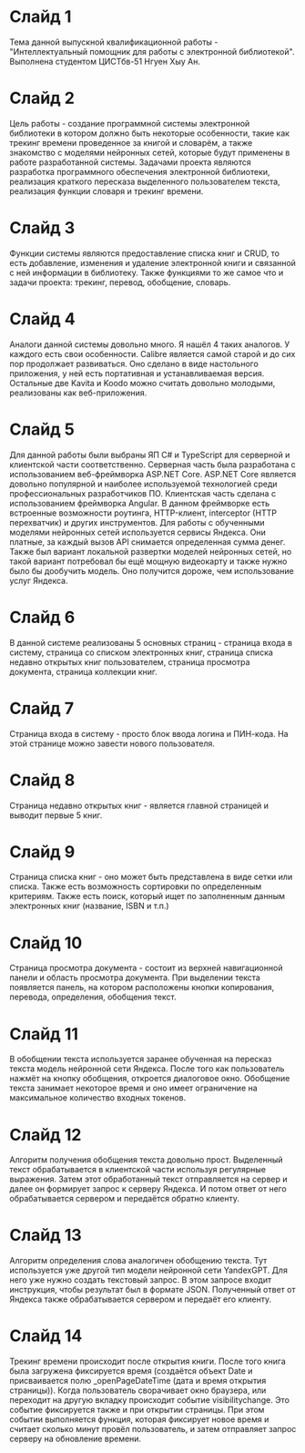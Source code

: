 # Слайд 1
Тема данной выпускной квалификационной работы - "Интеллектуальный помощник для работы с электронной библиотекой".
Выполнена студентом ЦИСТбв-51 Нгуен Хыу Ан.

# Слайд 2
Цель работы - создание программной системы электронной библиотеки в котором должно быть некоторые особенности,
такие как трекинг времени проведенное за книгой и словарём, а также знакомство с моделями нейронных сетей, которые будут применены в работе разработанной системы.
Задачами проекта являются разработка программного обеспечения электронной библиотеки, реализация краткого пересказа выделенного пользователем текста, реализация функции словаря и трекинг времени.

# Слайд 3
Функции системы являются предоставление списка книг и CRUD, то есть добавление, изменения и удаление электронной книги и связанной с ней информации в библиотеку.
Также функциями то же самое что и задачи проекта: трекинг, перевод, обобщение, словарь.

# Слайд 4
Аналоги данной системы довольно много. Я нашёл 4 таких аналогов. У каждого есть свои особенности.
Calibre является самой старой и до сих пор продолжает развиваться. Оно сделано в виде настольного приложения, у ней есть портативная и устанавливаемая версия.
Остальные две Kavita и Koodo можно считать довольно молодыми, реализованы как веб-приложения.

# Слайд 5
Для данной работы были выбраны ЯП C# и TypeScript для серверной и клиентской части соответственно. 
Серверная часть была разработана с использованием веб-фреймворка ASP.NET Core.
ASP.NET Core является довольно популярной и наиболее используемой технологией среди профессиональных разработчиков ПО.
Клиентская часть сделана с использованием фреймворка Angular. 
В данном фреймворке есть встроенные возможности роутинга, HTTP-клиент, interceptor (HTTP перехватчик) и других инструментов.
Для работы с обученными моделями нейронных сетей используется сервисы Яндекса.
Они платные, за каждый вызов API снимается определенная сумма денег.
Также был вариант локальной развертки моделей нейронных сетей, но такой вариант потребовал бы ещё мощную видеокарту и также нужно было бы дообучить модель.
Оно получится дороже, чем использование услуг Яндекса.

# Слайд 6
В данной системе реализованы 5 основных страниц - страница входа в систему, страница со списком электронных книг, 
страница списка недавно открытых книг пользователем, страница просмотра документа, страница коллекции книг.

# Слайд 7
Страница входа в систему - просто блок ввода логина и ПИН-кода. На этой странице можно завести нового пользователя.

# Слайд 8
Страница недавно открытых книг - является главной страницей и выводит первые 5 книг.

# Слайд 9
Страница списка книг - оно может быть представлена в виде сетки или списка. 
Также есть возможность сортировки по определенным критериям.
Также есть поиск, который ищет по заполненным данным электронных книг (название, ISBN и т.п.)

# Слайд 10
Страница просмотра документа - состоит из верхней навигационной панели и область просмотра документа.
При выделении текста появляется панель, на котором расположены кнопки копирования, перевода, определения, обобщения текст.

# Слайд 11
В обобщении текста используется заранее обученная на пересказ текста модель нейронной сети Яндекса.
После того как пользователь нажмёт на кнопку обобщения, откроется диалоговое окно.
Обобщение текста занимает некоторое время и оно имеет ограничение на максимальное количество входных токенов.

# Слайд 12
Алгоритм получения обобщения текста довольно прост. Выделенный текст обрабатывается в клиентской части используя регулярные выражения.
Затем этот обработанный текст отправляется на сервер и далее он формирует запрос к серверу Яндекса.
И потом ответ от него обрабатывается сервером и передаётся обратно клиенту.

# Слайд 13
Алгоритм определения слова аналогичен обобщению текста. Тут используется уже другой тип модели нейронной сети YandexGPT. 
Для него уже нужно создать текстовый запрос. В этом запросе входит инструкция, чтобы результат был в формате JSON.
Полученный ответ от Яндекса также обрабатывается сервером и передаёт его клиенту.

# Слайд 14
Трекинг времени происходит после открытия книги. После того книга была загружена фиксируется время (создаётся объект Date и присваивается полю _openPageDateTime (дата и время открытия страницы)).
Когда пользователь сворачивает окно браузера, или переходит на другую вкладку происходит событие visibilitychange.
Это событие фиксируется также и при открытии страницы.
При этом событии выполняется функция, которая фиксирует новое время и считает сколько минут провёл пользователь, и затем отправляет запрос серверу на обновление времени. 